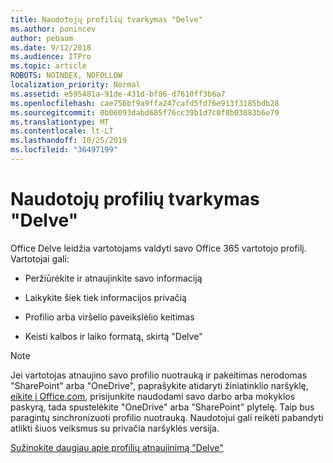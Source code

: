 ```yaml
---
title: Naudotojų profilių tvarkymas "Delve"
ms.author: ponincev
author: pebaum
ms.date: 9/12/2018
ms.audience: ITPro
ms.topic: article
ROBOTS: NOINDEX, NOFOLLOW
localization_priority: Normal
ms.assetid: e595481a-91de-431d-bf86-d7610ff3b6a7
ms.openlocfilehash: cae756bf9a9ffa247cafd5fd76e913f3185bdb28
ms.sourcegitcommit: 0b06093dabd685f76cc39b1d7c0f8b03883b6e79
ms.translationtype: MT
ms.contentlocale: lt-LT
ms.lasthandoff: 10/25/2019
ms.locfileid: "36497199"
---
```

# <a name="manage-user-profiles-in-delve"></a>Naudotojų profilių tvarkymas "Delve"

Office Delve leidžia vartotojams valdyti savo Office 365 vartotojo profilį. Vartotojai gali:
  
- Peržiūrėkite ir atnaujinkite savo informaciją
    
- Laikykite šiek tiek informacijos privačią
    
- Profilio arba viršelio paveikslėlio keitimas
    
- Keisti kalbos ir laiko formatą, skirtą "Delve"
    
> [!NOTE]
> Jei vartotojas atnaujino savo profilio nuotrauką ir pakeitimas nerodomas "SharePoint" arba "OneDrive", paprašykite atidaryti žiniatinklio naršyklę, [eikite į Office.com](https://www.office.com), prisijunkite naudodami savo darbo arba mokyklos paskyrą, tada spustelėkite "OneDrive" arba "SharePoint" plytelę. Taip bus paragintų sinchronizuoti profilio nuotrauką. Naudotojui gali reikėti pabandyti atlikti šiuos veiksmus su privačia naršyklės versija. 
  
[Sužinokite daugiau apie profilių atnaujinimą "Delve"](https://go.microsoft.com/fwlink/?linkid=735070)
  


